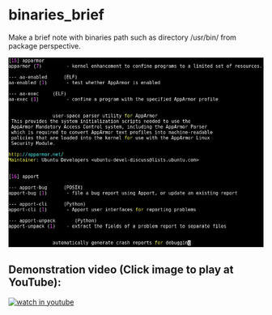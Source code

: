 # binaries_brief
Make a brief note with binaries path such as directory /usr/bin/ from package perspective.

![sample](/sample.png?raw=true "sample")  

## Demonstration video (Click image to play at YouTube): ##

[![watch in youtube](https://i.ytimg.com/vi/ZKbl0oMnD0k/hqdefault.jpg)](https://www.youtube.com/watch?v=ZKbl0oMnD0k "Diff HTTP")

